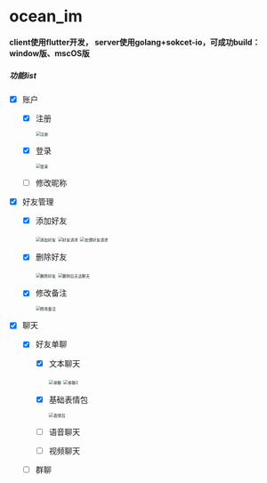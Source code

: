 # ocean_im

**client使用flutter开发， server使用golang+sokcet-io，可成功build：window版、mscOS版**

##### 功能list

- [x] 账户

  - [x] 注册

    <img src="https://gitee.com/OCEAN-TEAM/ocean-im/raw/master/%E5%9B%BE%E7%89%87/image-20220326190440787.png" alt="注册" style="zoom:50%;" />

  - [x] 登录

    <img src="https://gitee.com/OCEAN-TEAM/ocean-im/raw/master/%E5%9B%BE%E7%89%87/image-20220326190459260.png" alt="登录" style="zoom:50%;" />

  - [ ] 修改昵称

- [x] 好友管理

  - [x] 添加好友

    <img src="https://gitee.com/OCEAN-TEAM/ocean-im/raw/master/%E5%9B%BE%E7%89%87/image-20220326190654111.png" alt="添加好友" style="zoom:50%;" />

    <img src="https://gitee.com/OCEAN-TEAM/ocean-im/raw/master/%E5%9B%BE%E7%89%87/image-20220326190834070.png" alt="好友请求" style="zoom:50%;" />

    <img src="https://gitee.com/OCEAN-TEAM/ocean-im/raw/master/%E5%9B%BE%E7%89%87/image-20220326190846427.png" alt="处理好友请求" style="zoom:50%;" />

    

  - [x] 删除好友

    <img src="https://gitee.com/OCEAN-TEAM/ocean-im/raw/master/%E5%9B%BE%E7%89%87/image-20220326191327508.png" alt="删除好友" style="zoom:50%;" />

    <img src="https://gitee.com/OCEAN-TEAM/ocean-im/raw/master/%E5%9B%BE%E7%89%87/image-20220326192210381.png" alt="删除后无法聊天" style="zoom:50%;" />

  - [x] 修改备注

    <img src="https://gitee.com/OCEAN-TEAM/ocean-im/raw/master/%E5%9B%BE%E7%89%87/image-20220326191020588.png" alt="修改备注" style="zoom:50%;" />

- [x] 聊天

  - [x] 好友单聊

    - [x] 文本聊天

      <img src="https://gitee.com/OCEAN-TEAM/ocean-im/raw/master/%E5%9B%BE%E7%89%87/image-20220326191951277.png" alt="单聊" style="zoom:50%;" />

      <img src="https://gitee.com/OCEAN-TEAM/ocean-im/raw/master/%E5%9B%BE%E7%89%87/image-20220326192048324.png" alt="单聊2" style="zoom:50%;" />

    - [x] 基础表情包

      <img src="https://gitee.com/OCEAN-TEAM/ocean-im/raw/master/%E5%9B%BE%E7%89%87/Xnip2022-04-28_11-21-31.jpg" alt="表情包" style="zoom:50%;" />

    - [ ] 语音聊天

    - [ ] 视频聊天

  - [ ] 群聊
